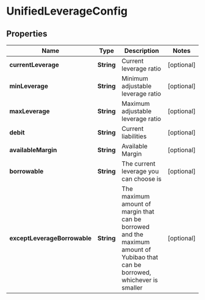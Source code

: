 
# UnifiedLeverageConfig

## Properties

Name | Type | Description | Notes
------------ | ------------- | ------------- | -------------
**currentLeverage** | **String** | Current leverage ratio |  [optional]
**minLeverage** | **String** | Minimum adjustable leverage ratio |  [optional]
**maxLeverage** | **String** | Maximum adjustable leverage ratio |  [optional]
**debit** | **String** | Current liabilities |  [optional]
**availableMargin** | **String** | Available Margin |  [optional]
**borrowable** | **String** | The current leverage you can choose is |  [optional]
**exceptLeverageBorrowable** | **String** | The maximum amount of margin that can be borrowed and the maximum amount of Yubibao that can be borrowed, whichever is smaller |  [optional]

